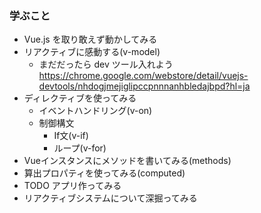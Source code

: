 ### 学ぶこと
- Vue.js を取り敢えず動かしてみる
- リアクティブに感動する(v-model)
  - まだだったら dev ツール入れよう  
  https://chrome.google.com/webstore/detail/vuejs-devtools/nhdogjmejiglipccpnnnanhbledajbpd?hl=ja
- ディレクティブを使ってみる
  - イベントハンドリング(v-on)
  - 制御構文
    - If文(v-if)
    - ループ(v-for)
- Vueインスタンスにメソッドを書いてみる(methods)
- 算出プロパティを使ってみる(computed)
- TODO アプリ作ってみる
- リアクティブシステムについて深掘ってみる
